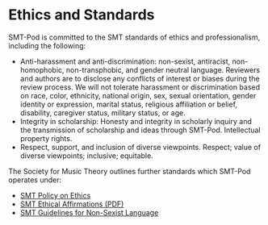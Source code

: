 <div class="hero-image" style="background-image: url('../images/pexels-startup-stock-photos-7097.jpg');" alt="Group of People Having a Meeting. Credit: Startup Stock Photos">
  <div class="hero-text">
    <h1>Ethics and Standards</h1>
  </div>
</div>

SMT-Pod is committed to the SMT standards of ethics and professionalism, including the following: 
- Anti-harassment and anti-discrimination: non-sexist, antiracist, non-homophobic, non-transphobic, and gender neutral language. Reviewers and authors are to disclose any conflicts of interest or biases during the review process. We will not tolerate harassment or discrimination based on race, color, ethnicity, national origin, sex, sexual orientation, gender identity or expression, marital status, religious affiliation or belief, disability, caregiver status, military status, or age. 
- Integrity in scholarship: Honesty and integrity in scholarly inquiry and the transmission of scholarship and ideas through SMT-Pod. 
Intellectual property rights.  
- Respect, support, and inclusion of diverse viewpoints. Respect; value of diverse viewpoints; inclusive; equitable. 

The Society for Music Theory outlines further standards which SMT-Pod operates under:
- [SMT Policy on Ethics](https://societymusictheory.org/administration/ethics_policy)
- [SMT Ethical Affirmations (PDF)](https://societymusictheory.org/sites/default/files/governance-documents/ethical_affirmations.pdf)
- [SMT Guidelines for Non-Sexist Language](https://societymusictheory.org/administration/committees/csw/non-sexist-language)

